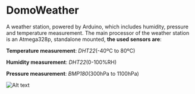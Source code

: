 # DomoWeather
A weather station, powered by Arduino, which includes humidity, pressure and temperature measurement.
The main processor of the weather station is an Atmega328p, standalone mounted, **the used sensors are**:

**Temperature measurement**: *DHT22*(-40ºC to 80ºC)

**Humidity measurement**: *DHT22*(0-100%RH) 

**Pressure measurement**: *BMP180*(300hPa to 1100hPa) 

![Alt text](https://cloud.githubusercontent.com/assets/16197107/11639426/11699db8-9d2d-11e5-96fd-6b7ff29cd69b.png "Station schematics")
